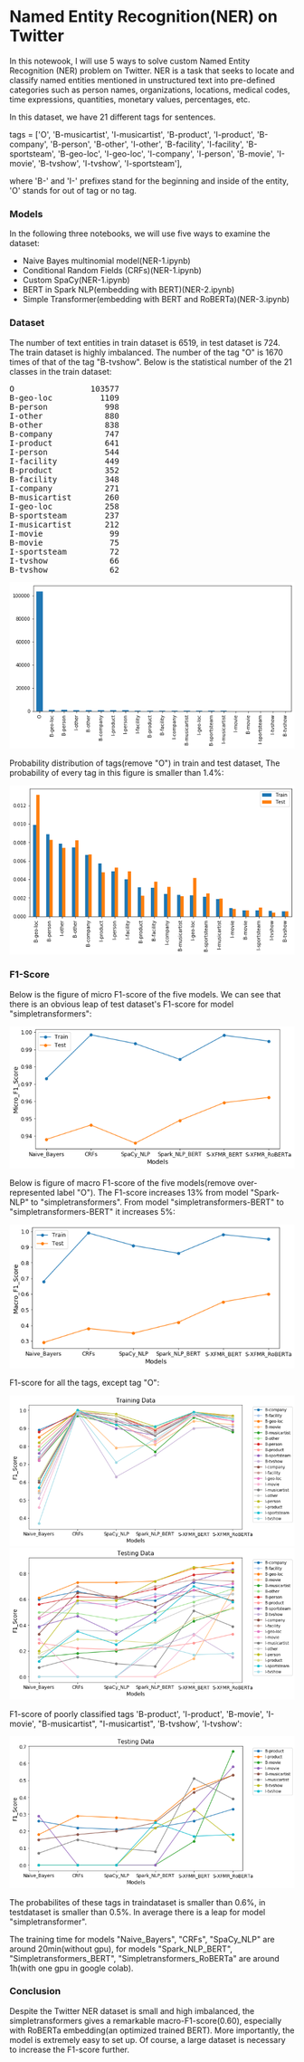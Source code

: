 # Named Entity Recognition(NER) on Twitter 

In this notewook, I will use 5 ways to solve custom Named Entity Recognition (NER) problem on Twitter. NER is a task that seeks to locate and classify named entities mentioned in unstructured text into pre-defined categories such as person names, organizations, locations, medical codes, time expressions, quantities, monetary values, percentages, etc.

In this dataset, we have 21 different tags for sentences.

tags = ['O', 'B-musicartist', 'I-musicartist', 'B-product', 'I-product', 'B-company', 'B-person', 'B-other', 'I-other', 'B-facility',
    'I-facility', 'B-sportsteam', 'B-geo-loc', 'I-geo-loc', 'I-company', 'I-person', 'B-movie', 'I-movie', 'B-tvshow', 'I-tvshow',
    'I-sportsteam'],

where 'B-' and 'I-' prefixes stand for the beginning and inside of the entity, 'O' stands for out of tag or no tag.


### Models

In the following three notebooks, we will use five ways to examine the dataset:

- Naive Bayes multinomial model(NER-1.ipynb)
- Conditional Random Fields (CRFs)(NER-1.ipynb)
- Custom SpaCy(NER-1.ipynb)
- BERT in Spark NLP(embedding with BERT)(NER-2.ipynb)
- Simple Transformer(embedding with BERT and RoBERTa)(NER-3.ipynb) 

### Dataset

The number of text entities in train dataset is 6519, in test dataset is 724. The train dataset is highly imbalanced. The number of the tag "O" is 1670 times of that of the tag "B-tvshow". Below is the statistical number of the 21 classes in the train dataset:

<pre>
O                103577
B-geo-loc          1109
B-person            998
I-other             880
B-other             838
B-company           747
I-product           641
I-person            544
I-facility          449
B-product           352
B-facility          348
I-company           271
B-musicartist       260
I-geo-loc           258
B-sportsteam        237
I-musicartist       212
I-movie              99
B-movie              75
I-sportsteam         72
I-tvshow             66
B-tvshow             62
</pre>

<img src="images/counts.png">

Probability distribution of tags(remove "O") in train and test dataset, The probability of every tag in this figure is smaller than 1.4%:

<img src="images/distribution.png">

### F1-Score

Below is the figure of micro F1-score of the five models. We can see that there is an obvious leap of test dataset's F1-score for model "simpletransformers":

<img src="images/micro_f1_score.png">

Below is figure of macro F1-score of the five models(remove over-represented label "O"). The F1-score increases 13% from model "Spark-NLP" to "simpletransformers". From model "simpletransformers-BERT" to "simpletransformers-BERT" it increases 5%:

<img src="images/macro_f1_score.png">

F1-score for all the tags, except tag "O":

<img src="images/classes_f1_score_train.png">
<img src="images/classes_f1_score_test.png">

F1-score of poorly classified tags 'B-product', 'I-product', 'B-movie', 'I-movie', "B-musicartist", "I-musicartist", 'B-tvshow', 'I-tvshow':

<img src="images/poor_classes_f1_score_test.png">

The probabilites of these tags in traindataset is smaller than 0.6%, in testdataset is smaller than 0.5%. In average there is a leap for model "simpletransformer".

The training time for models "Naive_Bayers", "CRFs", "SpaCy_NLP" are around 20min(without gpu), for models "Spark_NLP_BERT", "Simpletransformers_BERT", "Simpletransformers_RoBERTa" are around 1h(with one gpu in google colab).

### Conclusion

Despite the Twitter NER dataset is small and high imbalanced, the simpletransformers gives a remarkable macro-F1-score(0.60), especially with RoBERTa embedding(an optimized trained BERT). More importantly, the model is extremely easy to set up. Of course, a large dataset is necessary to increase the F1-score further. 



